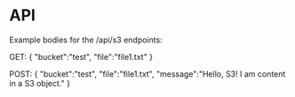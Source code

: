 # API
Example bodies for the /api/s3 endpoints:

GET: {
    "bucket":"test",
    "file":"file1.txt"
}

POST: {
    "bucket":"test",
    "file":"file1.txt",
    "message":"Hello, S3! I am content in a S3 object."
}